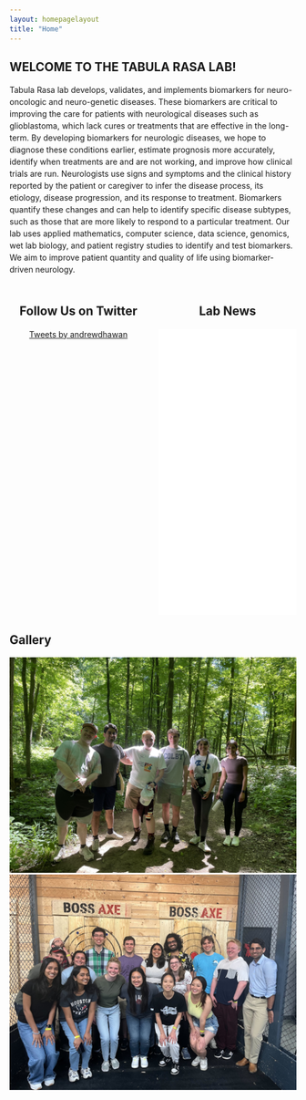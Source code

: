 ```yaml
---
layout: homepagelayout
title: "Home"
---
```


## WELCOME TO THE TABULA RASA LAB! 

<div style="text-align: left;">
  <p style="line-height: 1.5; margin-bottom: 1em;"> Tabula Rasa lab develops, validates, and implements biomarkers for neuro-oncologic and neuro-genetic diseases. These biomarkers are critical to improving the care for patients with neurological diseases such as glioblastoma, which lack cures or treatments that are effective in the long-term. By developing biomarkers for neurologic diseases, we hope to diagnose these conditions earlier, estimate prognosis more accurately, identify when treatments are and are not working, and improve how clinical trials are run. Neurologists use signs and symptoms and the clinical history reported by the patient or caregiver to infer the disease process, its etiology, disease progression, and its response to treatment. Biomarkers quantify these changes and can help to identify specific disease subtypes, such as those that are more likely to respond to a particular treatment. Our lab uses applied mathematics, computer science, data science, genomics, wet lab biology, and patient registry studies to identify and test biomarkers. We aim to improve patient quantity and quality of life using biomarker-driven neurology.
  </p>
</div>

<style>
.container {
  display: flex;
  justify-content: space-between;
  margin-top: 20px;
}
.twitter-container, .news-container {
  width: 48%;
  text-align: center; 
}
.twitter-timeline-wrapper, .news-wrapper {
  margin-top: 1em;
  height: 500px;
  overflow-y: auto;
}
.twitter-container h2, .news-container h2 {
  margin-bottom: 20px;
}
.news-container iframe {
  width: 100%;
  height: 500px;
  border: none;
  overflow-y: auto;
}
</style>

<div class="container">
  <div class="twitter-container">
    <h2>Follow Us on Twitter</h2>
    <div class="twitter-timeline-wrapper">
      <a class="twitter-timeline" data-width="400" data-height="500" href="https://twitter.com/andrewdhawan?ref_src=twsrc%5Etfw">Tweets by andrewdhawan</a>
      <script async src="https://platform.twitter.com/widgets.js" charset="utf-8"></script>
    </div>
  </div>

  <div class="news-container">
    <h2>Lab News</h2>
   <iframe src="news.html"></iframe>
  </div>
</div>

## Gallery

<div class="gallery">
  <img src="images/lab-image-1.jpg" alt="Lab Image 1">
  <img src="images/lab-image-2.jpg" alt="Lab Image 2">
</div>
